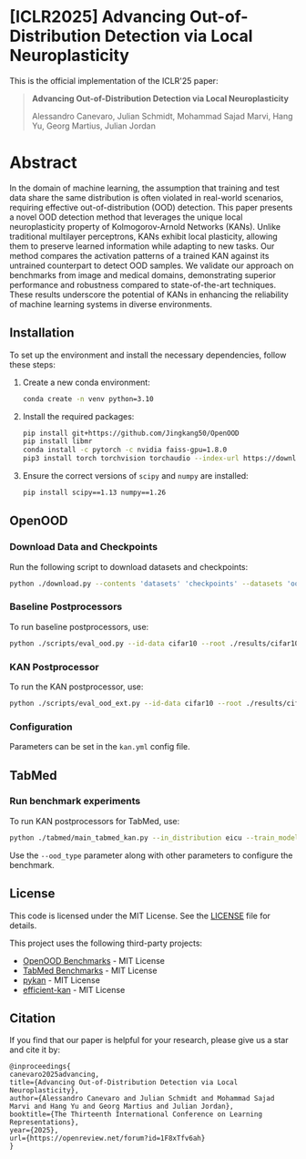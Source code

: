 # [ICLR2025] Advancing Out-of-Distribution Detection via Local Neuroplasticity

This is the official implementation of the ICLR'25 paper:

> **Advancing Out-of-Distribution Detection via Local Neuroplasticity**
> 
> Alessandro Canevaro, Julian Schmidt, Mohammad Sajad Marvi, Hang Yu, Georg Martius, Julian Jordan

# Abstract
In the domain of machine learning, the assumption that training and test data share the same distribution is often violated in real-world scenarios, requiring effective out-of-distribution (OOD) detection. This paper presents a novel OOD detection method that leverages the unique local neuroplasticity property of Kolmogorov-Arnold Networks (KANs). Unlike traditional multilayer perceptrons, KANs exhibit local plasticity, allowing them to preserve learned information while adapting to new tasks. Our method compares the activation patterns of a trained KAN against its untrained counterpart to detect OOD samples. We validate our approach on benchmarks from image and medical domains, demonstrating superior performance and robustness compared to state-of-the-art techniques. These results underscore the potential of KANs in enhancing the reliability of machine learning systems in diverse environments.


## Installation

To set up the environment and install the necessary dependencies, follow these steps:

1. Create a new conda environment:
    ```sh
    conda create -n venv python=3.10
    ```

2. Install the required packages:
    ```sh
    pip install git+https://github.com/Jingkang50/OpenOOD
    pip install libmr
    conda install -c pytorch -c nvidia faiss-gpu=1.8.0
    pip3 install torch torchvision torchaudio --index-url https://download.pytorch.org/whl/cu118
    ```

3. Ensure the correct versions of `scipy` and `numpy` are installed:
    ```sh
    pip install scipy==1.13 numpy==1.26
    ```

## OpenOOD

### Download Data and Checkpoints

Run the following script to download datasets and checkpoints:
```sh
python ./download.py --contents 'datasets' 'checkpoints' --datasets 'ood_v1.5' --checkpoints 'ood_v1.5' --save_dir './data' './results' --dataset_mode 'benchmark'
```

### Baseline Postprocessors

To run baseline postprocessors, use:
```sh
python ./scripts/eval_ood.py --id-data cifar10 --root ./results/cifar10_resnet18_32x32_base_e100_lr0.1_default --postprocessor ash
```

### KAN Postprocessor

To run the KAN postprocessor, use:
```sh
python ./scripts/eval_ood_ext.py --id-data cifar10 --root ./results/cifar10_resnet18_32x32_base_e100_lr0.1_default --postprocessor kan
```

### Configuration

Parameters can be set in the `kan.yml` config file.

## TabMed

### Run benchmark experiments

To run KAN postprocessors for TabMed, use:
```sh
python ./tabmed/main_tabmed_kan.py --in_distribution eicu --train_model 1 --architecture FTTransformer
```

Use the `--ood_type` parameter along with other parameters to configure the benchmark.

## License

This code is licensed under the MIT License. See the [LICENSE](LICENSE) file for details.

This project uses the following third-party projects:

- [OpenOOD Benchmarks](https://github.com/Jingkang50/OpenOOD) - MIT License
- [TabMed Benchmarks](https://github.com/mazizmalayeri/TabMedOOD/tree/main?tab=readme-ov-file) - MIT License
- [pykan](https://github.com/KindXiaoming/pykan/tree/master) - MIT License
- [efficient-kan](https://github.com/Blealtan/efficient-kan/tree/master) - MIT License

## Citation

If you find that our paper is helpful for your research, please give us a star and cite it by:

```
@inproceedings{
canevaro2025advancing,
title={Advancing Out-of-Distribution Detection via Local Neuroplasticity},
author={Alessandro Canevaro and Julian Schmidt and Mohammad Sajad Marvi and Hang Yu and Georg Martius and Julian Jordan},
booktitle={The Thirteenth International Conference on Learning Representations},
year={2025},
url={https://openreview.net/forum?id=1F8xTfv6ah}
}
```
```sh
